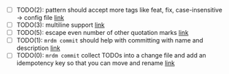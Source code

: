 - [ ] TODO(2): pattern should accept more tags like feat, fix, case-insensitive -> config file [link](src/main.rs#L42)
- [ ] TODO(3): multiline support [link](src/main.rs#L129)
- [ ] TODO(5): escape even number of other quotation marks [link](src/main.rs#L212)
- [ ] TODO(1): `mrdm commit` should help with committing with name and description [link](src/main.rs#L28)
- [ ] TODO(0): `mrdm commit` collect TODOs into a change file and add an idempotency key so that you can move and rename [link](src/main.rs#L26)
